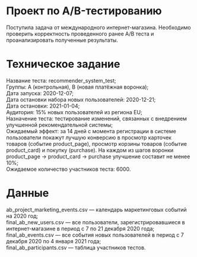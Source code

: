 # Проект по А/B-тестированию

Поступила задача от международного интернет-магазина. Необходимо проверить корректность проведенного ранее А/В теста и проанализировать полученные результаты.

# Техническое задание
Название теста: recommender_system_test;   
Группы: А (контрольная), B (новая платёжная воронка);   
Дата запуска: 2020-12-07;   
Дата остановки набора новых пользователей: 2020-12-21;   
Дата остановки: 2021-01-04;   
Аудитория: 15% новых пользователей из региона EU;   
Назначение теста: тестирование изменений, связанных с внедрением улучшенной рекомендательной системы;   
Ожидаемый эффект: за 14 дней с момента регистрации в системе пользователи покажут лучшую конверсию в просмотр карточек товаров (событие product_page), просмотр корзины товаров (событие product_card) и покупку (purchase). На каждом из шагов воронки product_page → product_card → purchase улучшение составит не менее 10%;   
Ожидаемое количество участников теста: 6000.   

# Данные
ab_project_marketing_events.csv — календарь маркетинговых событий на 2020 год;   
final_ab_new_users.csv — все пользователи, зарегистрировавшиеся в интернет-магазине в период с 7 по 21 декабря 2020 года;   
final_ab_events.csv — все события новых пользователей в период с 7 декабря 2020 по 4 января 2021 года;   
final_ab_participants.csv — таблица участников тестов.   
